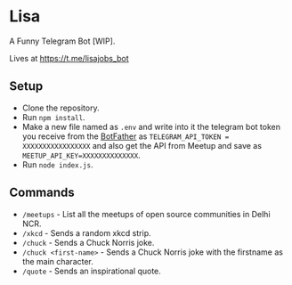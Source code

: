 # Lisa

A Funny Telegram Bot [WIP].

Lives at https://t.me/lisajobs_bot

## Setup

- Clone the repository.
- Run `npm install`.
- Make a new file named as `.env` and write into it the telegram bot token you receive from the [BotFather](https://t.me/BotFather) as `TELEGRAM_API_TOKEN = XXXXXXXXXXXXXXXXX` and also get the API from Meetup and save as `MEETUP_API_KEY=XXXXXXXXXXXXXX`.
- Run `node index.js`.

## Commands

- `/meetups` - List all the meetups of open source communities in Delhi NCR.
- `/xkcd` - Sends a random xkcd strip.
- `/chuck` - Sends a Chuck Norris joke.
- `/chuck <first-name>` - Sends a Chuck Norris joke with the firstname as the main character.
- `/quote` - Sends an inspirational quote.
